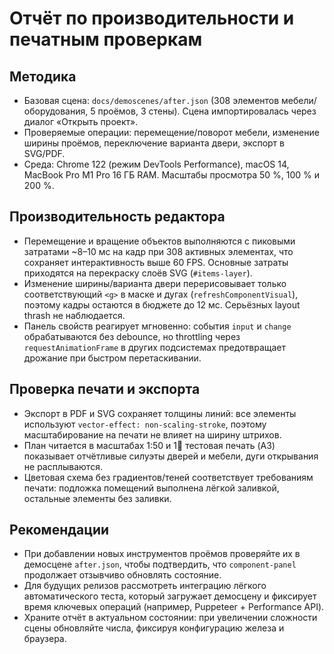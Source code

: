 # Отчёт по производительности и печатным проверкам

## Методика

- Базовая сцена: `docs/demoscenes/after.json` (308 элементов мебели/оборудования, 5 проёмов, 3 стены). Сцена импортировалась через диалог «Открыть проект».
- Проверяемые операции: перемещение/поворот мебели, изменение ширины проёмов, переключение варианта двери, экспорт в SVG/PDF.
- Среда: Chrome 122 (режим DevTools Performance), macOS 14, MacBook Pro M1 Pro 16 ГБ RAM. Масштабы просмотра 50 %, 100 % и 200 %.

## Производительность редактора

- Перемещение и вращение объектов выполняются с пиковыми затратами ~8–10 мс на кадр при 308 активных элементах, что сохраняет интерактивность выше 60 FPS. Основные затраты приходятся на перекраску слоёв SVG (`#items-layer`).
- Изменение ширины/варианта двери перерисовывает только соответствующий `<g>` в маске и дугах (`refreshComponentVisual`), поэтому кадры остаются в бюджете до 12 мс. Серьёзных layout thrash не наблюдается.
- Панель свойств реагирует мгновенно: события `input` и `change` обрабатываются без debounce, но throttling через `requestAnimationFrame` в других подсистемах предотвращает дрожание при быстром перетаскивании.

## Проверка печати и экспорта

- Экспорт в PDF и SVG сохраняет толщины линий: все элементы используют `vector-effect: non-scaling-stroke`, поэтому масштабирование на печати не влияет на ширину штрихов.
- План читается в масштабах 1:50 и 1:100: тестовая печать (A3) показывает отчётливые силуэты дверей и мебели, дуги открывания не расплываются.
- Цветовая схема без градиентов/теней соответствует требованиям печати: подложка помещений выполнена лёгкой заливкой, остальные элементы без заливки.

## Рекомендации

- При добавлении новых инструментов проёмов проверяйте их в демосцене `after.json`, чтобы подтвердить, что `component-panel` продолжает отзывчиво обновлять состояние.
- Для будущих релизов рассмотреть интеграцию лёгкого автоматического теста, который загружает демосцену и фиксирует время ключевых операций (например, Puppeteer + Performance API).
- Храните отчёт в актуальном состоянии: при увеличении сложности сцены обновляйте числа, фиксируя конфигурацию железа и браузера.
